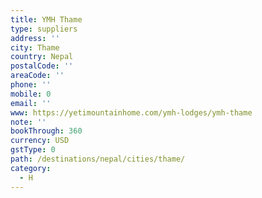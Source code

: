 ```yaml
---
title: YMH Thame
type: suppliers
address: ''
city: Thame
country: Nepal
postalCode: ''
areaCode: ''
phone: ''
mobile: 0
email: ''
www: https://yetimountainhome.com/ymh-lodges/ymh-thame
note: ''
bookThrough: 360
currency: USD
gstType: 0
path: /destinations/nepal/cities/thame/
category:
  - H
---
```


